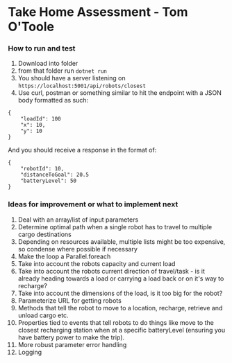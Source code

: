 # Take Home Assessment - Tom O'Toole

### How to run and test
1. Download into folder
2. from that folder run `dotnet run`
3. You should have a server listening on `https://localhost:5001/api/robots/closest`
4. Use curl, postman or something similar to hit the endpoint with a JSON body formatted as such:

```
{
	"loadId": 100
	"x": 10,
	"y": 10
}
```

And you should receive a response in the format of:

```
{
	"robotId": 10,
	"distanceToGoal": 20.5
	"batteryLevel": 50
}
```

### Ideas for improvement or what to implement next
1. Deal with an array/list of input parameters
2. Determine optimal path when a single robot has to travel to multiple cargo destinations
3. Depending on resources available, multiple lists might be too expensive, so condense where possible if necessary 
4. Make the loop a Parallel.foreach 
5. Take into account the robots capacity and current load
6. Take into account the robots current direction of travel/task - is it already heading towards a load or carrying a load back or on it's way to recharge?
7. Take into account the dimensions of the load, is it too big for the robot?
8. Parameterize URL for getting robots
9. Methods that tell the robot to move to a location, recharge, retrieve and unload cargo etc.
10. Properties tied to events that tell robots to do things like move to the closest recharging station when at a specific batteryLevel (ensuring you have battery power to make the trip).
11. More robust parameter error handling
12. Logging